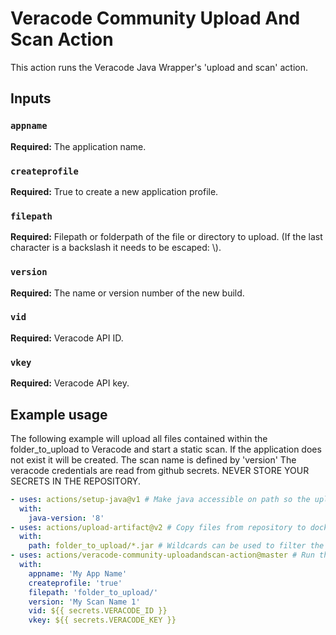 # Veracode Community Upload And Scan Action

This action runs the Veracode Java Wrapper's 'upload and scan' action.

## Inputs

### `appname` 
**Required:** The application name.

### `createprofile`
**Required:**  True to create a new application profile.

### `filepath`
**Required:** Filepath or folderpath of the file or directory to upload. (If the last character is a backslash it needs to be escaped: \\).

### `version`
**Required:** The name or version number of the new build.

### `vid`
**Required:** Veracode API ID.

### `vkey`
**Required:** Veracode API key.

## Example usage

The following example will upload all files contained within the folder_to_upload to Veracode and start a static scan.
If the application does not exist it will be created.
The scan name is defined by 'version'
The veracode credentials are read from github secrets. NEVER STORE YOUR SECRETS IN THE REPOSITORY.

```yaml
- uses: actions/setup-java@v1 # Make java accessible on path so the uploadandscan action can run.
  with: 
    java-version: '8'
- uses: actions/upload-artifact@v2 # Copy files from repository to docker container so the next uploadandscan action can access them.
  with:
    path: folder_to_upload/*.jar # Wildcards can be used to filter the files copied into the container. See: https://github.com/actions/upload-artifact
- uses: actions/veracode-community-uploadandscan-action@master # Run the uploadandscan action. Inputs are described above.
  with:
    appname: 'My App Name'
    createprofile: 'true'
    filepath: 'folder_to_upload/'
    version: 'My Scan Name 1'
    vid: ${{ secrets.VERACODE_ID }}
    vkey: ${{ secrets.VERACODE_KEY }}
```

